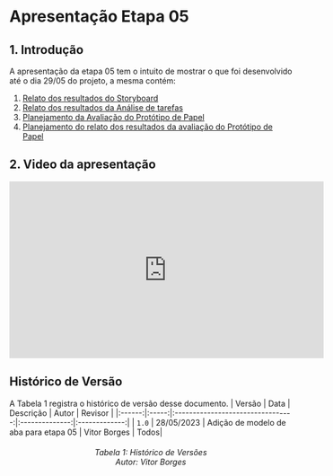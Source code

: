 # Apresentação Etapa 05

## 1. Introdução

<p align="justify">
A apresentação da etapa 05 tem o intuito de mostrar o que foi desenvolvido até o dia 29/05 do projeto, a mesma contém:
</p>

1. <a href="https://github.com/Interacao-Humano-Computador/2023.1-Agiel/blob/main/docs/desenvolvimento/storyboard/relatos_storyboard.md">Relato dos resultados do Storyboard</a>
2. <a href="https://github.com/Interacao-Humano-Computador/2023.1-Agiel/blob/main/docs/desenvolvimento/tarefas/relatos_analise_tarefas.md">Relato dos resultados da Análise de tarefas</a>
3. <a href="https://github.com/Interacao-Humano-Computador/2023.1-Agiel/blob/main/docs/desenvolvimento/prot%C3%B3tipo_de_papel/planejamento_da_avalia%C3%A7%C3%A3o_do_prot%C3%B3tipo_de_papel.md">Planejamento da Avaliação do Protótipo de Papel</a>
4. <a href="https://github.com/Interacao-Humano-Computador/2023.1-Agiel/blob/main/docs/desenvolvimento/prot%C3%B3tipo_de_papel/planejamento_relato_resultado_prototipo_papel.md">Planejamento do relato dos resultados da avaliação do Protótipo de Papel</a>

## 2. Video da apresentação

<iframe width="560" height="315" src="https://www.youtube.com/embed/2ZNzqNc-eK8" title="YouTube video player" frameborder="0" allow="accelerometer; autoplay; clipboard-write; encrypted-media; gyroscope; picture-in-picture; web-share" allowfullscreen></iframe>

## Histórico de Versão
A Tabela 1 registra o histórico de versão desse documento.
| Versão | Data  |            Descrição              |     Autor      |    Revisor    |
|:------:|:-----:|:---------------------------------:|:--------------:|:-------------:|
| `1.0`  | 28/05/2023 | Adição de modelo de aba para etapa 05 | Vitor Borges | Todos|
<h6 align = "center"> Tabela 1: Histórico de Versões
<br> Autor: Vitor Borges </h6>